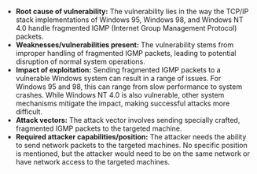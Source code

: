 - **Root cause of vulnerability:** The vulnerability lies in the way the TCP/IP stack implementations of Windows 95, Windows 98, and Windows NT 4.0 handle fragmented IGMP (Internet Group Management Protocol) packets.
- **Weaknesses/vulnerabilities present:** The vulnerability stems from improper handling of fragmented IGMP packets, leading to potential disruption of normal system operations.
- **Impact of exploitation:** Sending fragmented IGMP packets to a vulnerable Windows system can result in a range of issues. For Windows 95 and 98, this can range from slow performance to system crashes. While Windows NT 4.0 is also vulnerable, other system mechanisms mitigate the impact, making successful attacks more difficult.
- **Attack vectors:** The attack vector involves sending specially crafted, fragmented IGMP packets to the targeted machine.
- **Required attacker capabilities/position:** The attacker needs the ability to send network packets to the targeted machines. No specific position is mentioned, but the attacker would need to be on the same network or have network access to the targeted machines.